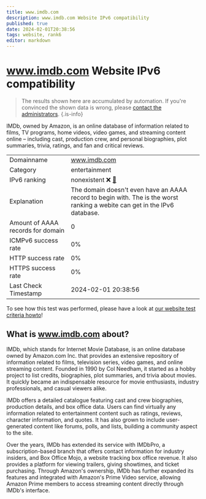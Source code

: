 ```yaml
---
title: www.imdb.com
description: www.imdb.com Website IPv6 compatibility
published: true
date: 2024-02-01T20:38:56
tags: website, rank6
editor: markdown
---
```


# www.imdb.com Website IPv6 compatibility

> The results shown here are accumulated by automation. If you're convinced the shown data is wrong, please [contact the administrators](/howto/chat). 
{.is-info}

IMDb, owned by Amazon, is an online database of information related to films, TV programs, home videos, video games, and streaming content online – including cast, production crew, and personal biographies, plot summaries, trivia, ratings, and fan and critical reviews.


|   |   |
| - | - |
| Domainname | www.imdb.com
| Category | entertainment |
| IPv6 ranking | nonexistent :x: [🔗](/howto/ranking) |
| Explanation | The domain doesn't even have an AAAA record to begin with. The is the worst ranking a webite can get in the IPv6 database. |
| Amount of AAAA records for domain | 0 |
| ICMPv6 success rate | 0%|
| HTTP success rate | 0% |
| HTTPS success rate | 0% |
| Last Check Timestamp | 2024-02-01 20:38:56 |

To see how this test was performed, please have a look at [our website test criteria howto](/howto/testcriteria/website)!


## What is www.imdb.com about?
IMDb, which stands for Internet Movie Database, is an online database owned by Amazon.com Inc. that provides an extensive repository of information related to films, television series, video games, and online streaming content. Founded in 1990 by Col Needham, it started as a hobby project to list credits, biographies, plot summaries, and trivia about movies. It quickly became an indispensable resource for movie enthusiasts, industry professionals, and casual viewers alike.

IMDb offers a detailed catalogue featuring cast and crew biographies, production details, and box office data. Users can find virtually any information related to entertainment content such as ratings, reviews, character information, and quotes. It has also grown to include user-generated content like forums, polls, and lists, building a community aspect to the site.

Over the years, IMDb has extended its service with IMDbPro, a subscription-based branch that offers contact information for industry insiders, and Box Office Mojo, a website tracking box office revenue. It also provides a platform for viewing trailers, giving showtimes, and ticket purchasing. Through Amazon's ownership, IMDb has further expanded its features and integrated with Amazon's Prime Video service, allowing Amazon Prime members to access streaming content directly through IMDb's interface.


